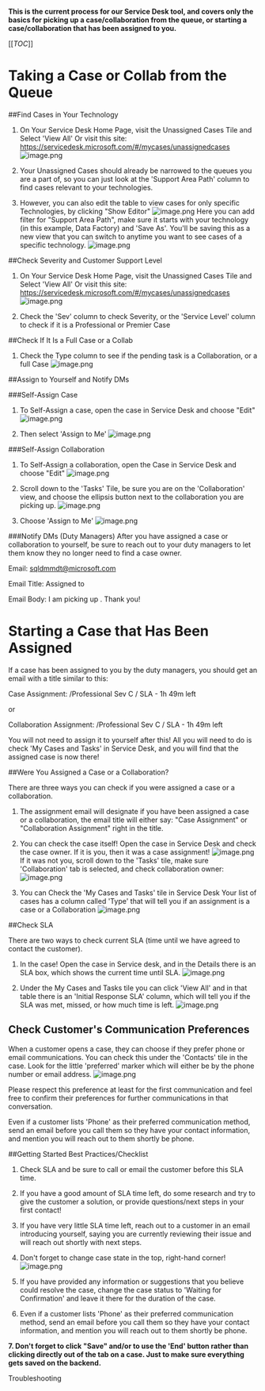 **This is the current process for our Service Desk tool, and covers only the basics for picking up a case/collaboration from the queue, or starting a case/collaboration that has been assigned to you.**

[[_TOC_]]


# Taking a Case or Collab from the Queue

##Find Cases in Your Technology
1. On Your Service Desk Home Page, visit the Unassigned Cases Tile and Select 'View All'
Or visit this site: https://servicedesk.microsoft.com/#/mycases/unassignedcases
![image.png](/.attachments/image-6e6fcb9c-446a-498a-9529-ce0690a8e864.png)

2. Your Unassigned Cases should already be narrowed to the queues you are a part of, so you can just look at the 'Support Area Path' column to find cases relevant to your technologies.

2. However, you can also edit the table to view cases for only specific Technologies, by clicking "Show Editor"
![image.png](/.attachments/image-b6447dd0-7569-4303-aa5c-a9433ee459ae.png)
Here you can add  filter for "Support Area Path", make sure it starts with your technology (in this example, Data Factory) and 'Save As'. You'll be saving this as a new view that you can switch to anytime you want to see cases of a specific technology. 
![image.png](/.attachments/image-3dae1860-1f69-4da4-8d16-2b4086ca83c4.png)

##Check Severity and Customer Support Level
1. On Your Service Desk Home Page, visit the Unassigned Cases Tile and Select 'View All'
Or visit this site: https://servicedesk.microsoft.com/#/mycases/unassignedcases
![image.png](/.attachments/image-6e6fcb9c-446a-498a-9529-ce0690a8e864.png)

2. Check the 'Sev' column to check Severity, or the 'Service Level' column to check if it is a Professional or Premier Case

##Check If It Is a Full Case or a Collab

1. Check the Type column to see if the pending task is a Collaboration, or a full Case
![image.png](/.attachments/image-5542aad7-831c-43ce-ac75-2b7c833d9134.png)

##Assign to Yourself and Notify DMs

###Self-Assign Case
1. To Self-Assign a case, open the case in Service Desk and choose "Edit"
![image.png](/.attachments/image-7448aab0-4243-45e0-968a-25b19e554012.png)

2. Then select 'Assign to Me'
![image.png](/.attachments/image-a6a20aa5-985f-4c8d-aa82-aaffacdc32f5.png)

###Self-Assign Collaboration
1. To Self-Assign a collaboration, open the Case in Service Desk and choose "Edit"
![image.png](/.attachments/image-7448aab0-4243-45e0-968a-25b19e554012.png)

2. Scroll down to the 'Tasks' Tile, be sure you are on the 'Collaboration' view, and choose the ellipsis button next to the collaboration you are picking up.
![image.png](/.attachments/image-26526cef-f5dc-418b-9c4c-14784465382f.png)

3. Choose 'Assign to Me'
![image.png](/.attachments/image-9876a496-d968-4d1d-b07b-77cf9d15b16a.png)


###Notify DMs (Duty Managers)
After you have assigned a case or collaboration to yourself, be sure to reach out to your duty managers to let them know they no longer need to find a case owner.

Email: sqldmmdt@microsoft.com

Email Title: <Case Number> Assigned to <Your Alias>

Email Body:
I am picking up <Case Number>. Thank you!

# Starting a Case that Has Been Assigned

If a case has been assigned to you by the duty managers, you should get an email with a title similar to this:

Case Assignment: <Case Number> /Professional  Sev C / SLA - 1h 49m left

or 

Collaboration Assignment: <Case Number> /Professional  Sev C / SLA - 1h 49m left

You will not need to assign it to yourself after this! All you will need to do is check 'My Cases and Tasks' in Service Desk, and you will find that the assigned case is now there!


##Were You Assigned a Case or a Collaboration?

There are three ways you can check if you were assigned a case or a collaboration.
1. The assignment email will designate if you have been assigned a case or a collaboration, the email title will either say: "Case Assignment" or "Collaboration Assignment" right in the title.

2. You can check the case itself! Open the case in Service Desk and check the case owner. If it is you, then it was a case assignment!
![image.png](/.attachments/image-f2d4b756-a517-42e5-886b-7c9a2c38cdde.png)
If it was not you, scroll down to the 'Tasks' tile, make sure 'Collaboration' tab is selected, and check collaboration owner:
![image.png](/.attachments/image-2ad81f6c-e4f7-463d-beb0-6fe6f4072f3e.png)

3. You can Check the 'My Cases and Tasks' tile in Service Desk
Your list of cases has a column called 'Type' that will tell you if an assignment is a case or a Collaboration
![image.png](/.attachments/image-ca7ae09f-60dd-4dd5-985d-d8747afcfbbf.png)

##Check SLA

There are two ways to check current SLA (time until we have agreed to contact the customer).
1. In the case! Open the case in Service desk, and in the Details there is an SLA box, which shows the current time until SLA.
![image.png](/.attachments/image-c47e504d-03c9-4b8c-9cb2-43406d979a37.png)

2. Under the My Cases and Tasks tile you can click 'View All' and in that table there is an 'Initial Response SLA' column, which will tell you if the SLA was met, missed, or how much time is left.
![image.png](/.attachments/image-fd3259c3-a63b-459f-bf4e-23b746dda2ba.png)

## Check Customer's Communication Preferences

When a customer opens a case, they can choose if they prefer phone or email communications. You can check this under the 'Contacts' tile in the case. Look for the little 'preferred' marker which will either be by the phone number or email address.
![image.png](/.attachments/image-0d38178e-29a2-494a-91b9-d2a32c8f2971.png)

Please respect this preference at least for the first communication and feel free to confirm their preferences for further communications in that conversation.

Even if a customer lists 'Phone' as their preferred communication method, send an email before you call them so they have your contact information, and mention you will reach out to them shortly be phone.

##Getting Started Best Practices/Checklist

1. Check SLA and be sure to call or email the customer before this SLA time.
2. If you have a good amount of SLA time left, do some research and try to give the customer a solution, or provide questions/next steps in your first contact!
3. If you have very little SLA time left, reach out to a customer in an email introducing yourself, saying you are currently reviewing their issue and will reach out shortly with next steps.
4. Don't forget to change case state in the top, right-hand corner!
![image.png](/.attachments/image-4b5c9aca-8b5f-4fdf-bda8-ddb14f016d72.png)

5. If you have provided any information or suggestions that you believe could resolve the case, change the case status to 'Waiting for Confirmation' and leave it there for the duration of the case. 

6. Even if a customer lists 'Phone' as their preferred communication method, send an email before you call them so they have your contact information, and mention you will reach out to them shortly be phone.

**7. Don't forget to click "Save" and/or to use the 'End' button rather than clicking directly out of the tab on a case. Just to make sure everything gets saved on the backend.**

Troubleshooting
